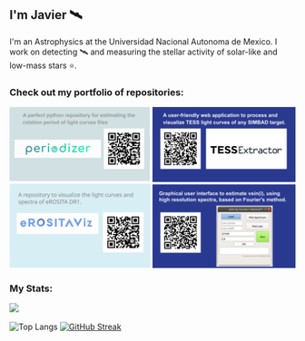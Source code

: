 I'm Javier 🛰 
---
I'm an Astrophysics at the Universidad Nacional Autonoma de Mexico. I work on detecting 🛰 and measuring the stellar activity of solar-like and low-mass stars ⭐️.

### Check out my portfolio of repositories:

![alt text](https://raw.githubusercontent.com/javiserna/javiserna/2dc00b80200aad3700f80d568f83633679ddefe0/info%20card.svg)

### My Stats:

![](https://komarev.com/ghpvc/?username=javiserna&color=blue)

![Top Langs](https://github-readme-stats.vercel.app/api/top-langs/?username=javiserna&langs_count=8) [![GitHub Streak](https://streak-stats.demolab.com/?user=javiserna)](https://git.io/streak-stats) 

